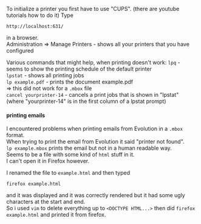 To initialize a printer you first have to use "CUPS".
(there are youtube tutorials how to do it)
Type 
```
http://localhost:631/
```
in a browser.\
Administration => Manage Printers   - shows all your printers that you have configured

Various commands that might help, when printing doesn't work:
`lpq`       - seems to show the printing schedule of the default printer\
`lpstat`    - shows all printing jobs\
`lp example.pdf`              - prints the document example.pdf\
=> this did not work for a `.mbox` file\
`cancel yourprinter-14`       - cancels a print jobs that is shown in "lpstat" (where "yourprinter-14" is in the first column of a lpstat prompt)

#### printing emails

I encountered problems when printing emails from Evolution in a `.mbox` format.\
When trying to print the email from Evolution it said "printer not found".\
`lp example.mbox` prints the email but not in a human readable way.\
Seems to be a file with some kind of `html` stuff in it.\
I can't open it in Firefox however.

I renamed the file to `example.html` and then typed
```
firefox example.html
```
and it was displayed and it was correctly rendered but it had some ugly characters at the start and end.\
So i used `vim` to delete everything up to `<DOCTYPE HTML...>` then did `firefox example.html` and printed it from firefox.
